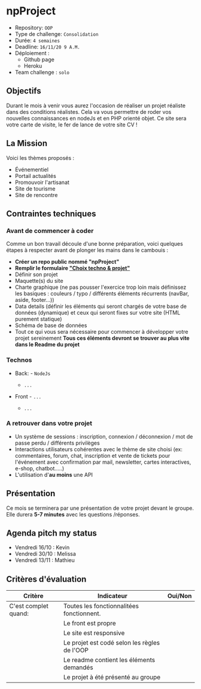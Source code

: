 # npProject

- Repository: `OOP`
- Type de challenge:  `Consolidation`
- Durée: `4 semaines`
- Deadline: `16/11/20 9 A.M.`
- Déploiement :
	- Github page
	- Heroku
- Team challenge :  `solo`

## Objectifs
Durant le mois à venir vous aurez l'occasion de réaliser un projet réaliste dans des conditions réalistes. Cela va vous permettre de roder vos nouvelles connaissances en nodeJs et en PHP orienté objet. Ce site sera votre carte de visite, le fer de lance de votre site CV !

## La Mission

Voici les thèmes proposés :

- Événementiel 
- Portail actualités
- Promouvoir l'artisanat 
- Site de tourisme 
- Site de rencontre

## Contraintes techniques

### Avant de commencer à coder

Comme un bon travail découle d'une bonne préparation, voici quelques étapes à respecter avant de plonger les mains dans le cambouis : 

- **Créer un repo public nommé "npProject"**
- **Remplir le formulaire  ["Choix techno & projet"](https://forms.gle/79NuQRBZBQBTd9AKA)**
- Définir son projet
- Maquette(s) du site
- Charte graphique (ne pas pousser l'exercice trop loin mais définissez les basiques : couleurs / typo / différents éléments récurrents (navBar, aside, footer...))
- Data details (définir les éléments qui seront chargés de votre base de données (dynamique) et ceux qui seront fixes sur votre site (HTML purement statique)
- Schéma de base de données 
- Tout ce qui vous sera nécessaire pour commencer à développer votre projet sereinement
  **Tous ces éléments devront se trouver au plus vite dans le Readme du projet**

### Technos

* Back: - `NodeJs`
	- `...`

* Front - `...`
	- `...`

### A retrouver dans votre projet

- Un système de sessions : inscription, connexion / déconnexion / mot de passe perdu / différents privilèges
- Interactions utilisateurs cohérentes avec le thème de site choisi (ex: commentaires, forum, chat, inscription et vente de tickets pour l'événement avec confirmation par mail, newsletter, cartes interactives, e-shop, chatbot.....)
- L'utilisation d'**au moins** une API

## Présentation

Ce mois se terminera par une présentation de votre projet devant le groupe. Elle durera **5-7 minutes** avec les questions /réponses. 

## Agenda pitch my status

- Vendredi 16/10 : Kevin
- Vendredi 30/10 : Melissa
- Vendredi 13/11 : Mathieu

## Critères d'évaluation

| Critère              | Indicateur                                   | Oui/Non |
| -------------------- | -------------------------------------------- | ------- |
| C'est complet quand: | Toutes les fonctionnalitées fonctionnent.    |         |
|                      | Le front est propre                          |         |
|                      | Le site est responsive                       |         |
|                      | Le projet est codé selon les règles de l'OOP |         |
|                      | Le readme contient les éléments demandés     |         |
|                      | Le projet à été présenté au groupe           |         |



